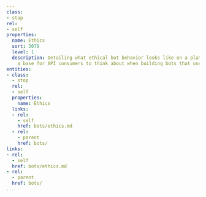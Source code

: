 ```yaml
---
class:
- stop
rel:
- self
properties:
  name: Ethics
  sort: 3079
  level: 1
  description: Detailing what ethical bot behavior looks like on a platform, providing
    a base for API consumers to think about when building bots that use a service.
entities:
- class:
  - stop
  rel:
  - self
  properties:
    name: Ethics
  links:
  - rel:
    - self
    href: bots/ethics.md
  - rel:
    - parent
    href: bots/
links:
- rel:
  - self
  href: bots/ethics.md
- rel:
  - parent
  href: bots/
...
```

